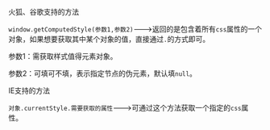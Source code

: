火狐、谷歌支持的方法

`window.getComputedStyle(参数1,参数2)`--->返回的是包含着所有`css`属性的一个对象，如果想要获取其中某个对象的值，直接通过`.`的方式即可。

参数1：需获取样式值得元素对象。

参数2：可填可不填，表示指定节点的伪元素，默认填`null`。



IE支持的方法

`对象.currentStyle.需要获取的属性`--->可通过这个方法获取一个指定的`css`属性。

